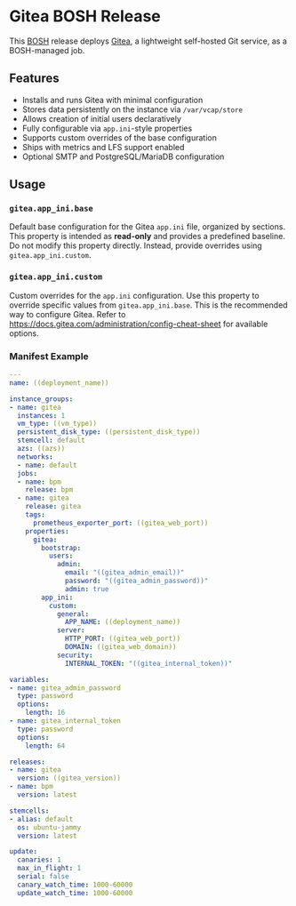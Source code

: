 # Gitea BOSH Release

This [BOSH](https://bosh.io) release deploys [Gitea](https://gitea.io/), a lightweight self-hosted Git service, as a BOSH-managed job. 

## Features

* Installs and runs Gitea with minimal configuration
* Stores data persistently on the instance via `/var/vcap/store`
* Allows creation of initial users declaratively
* Fully configurable via `app.ini`-style properties
* Supports custom overrides of the base configuration
* Ships with metrics and LFS support enabled
* Optional SMTP and PostgreSQL/MariaDB configuration

## Usage

### `gitea.app_ini.base`

Default base configuration for the Gitea `app.ini` file, organized by sections.
This property is intended as **read-only** and provides a predefined baseline.
Do not modify this property directly. Instead, provide overrides using `gitea.app_ini.custom`.

### `gitea.app_ini.custom`

Custom overrides for the `app.ini` configuration.
Use this property to override specific values from `gitea.app_ini.base`.
This is the recommended way to configure Gitea.
Refer to https://docs.gitea.com/administration/config-cheat-sheet for available options.


### Manifest Example

```yaml
---
name: ((deployment_name))

instance_groups:
- name: gitea
  instances: 1
  vm_type: ((vm_type))
  persistent_disk_type: ((persistent_disk_type))
  stemcell: default
  azs: ((azs))
  networks:
  - name: default
  jobs:
  - name: bpm
    release: bpm
  - name: gitea
    release: gitea
    tags:
      prometheus_exporter_port: ((gitea_web_port))
    properties:
      gitea:
        bootstrap:
          users:
            admin:
              email: "((gitea_admin_email))"
              password: "((gitea_admin_password))"
              admin: true
        app_ini:
          custom:
            general:
              APP_NAME: ((deployment_name))
            server:
              HTTP_PORT: ((gitea_web_port))
              DOMAIN: ((gitea_web_domain))
            security:
              INTERNAL_TOKEN: "((gitea_internal_token))"

variables:
- name: gitea_admin_password
  type: password
  options:
    length: 16
- name: gitea_internal_token
  type: password
  options:
    length: 64

releases:
- name: gitea
  version: ((gitea_version))
- name: bpm
  version: latest

stemcells:
- alias: default
  os: ubuntu-jammy
  version: latest

update:
  canaries: 1
  max_in_flight: 1
  serial: false
  canary_watch_time: 1000-60000
  update_watch_time: 1000-60000
```
